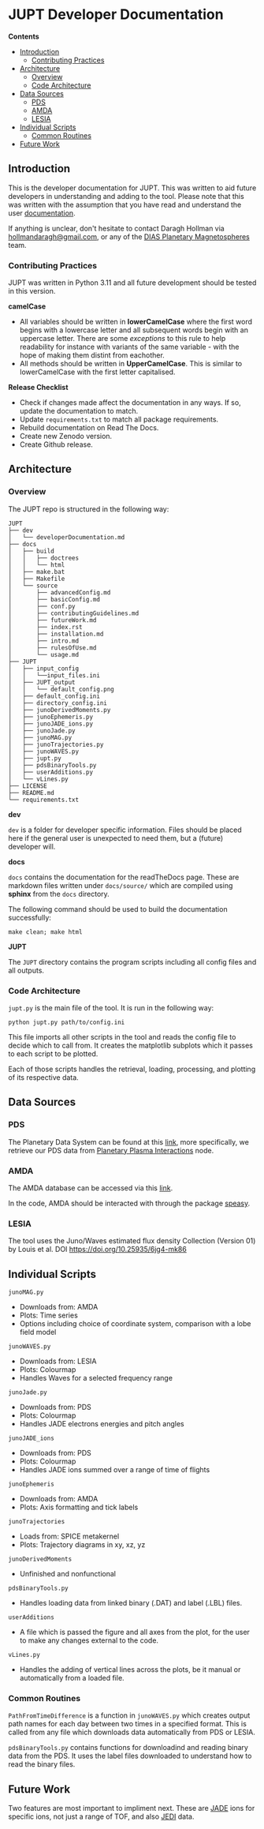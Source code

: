 # JUPT Developer Documentation

**Contents**
* [Introduction](#Introduction)
    * [Contributing Practices](#Contributing-Practices)
* [Architecture](#Architecture)
    * [Overview](#Overview)
    * [Code Architecture](#Code-Architecture)
* [Data Sources](#Data-Sources)
    * [PDS](#PDS)
    * [AMDA](#AMDA)
    * [LESIA](#LESIA)
* [Individual Scripts](#Individual-Scripts)
    * [Common Routines](#Common-Routines)
* [Future Work](#Future-Work)


## Introduction
This is the developer documentation for JUPT. This was written to aid future developers in understanding and adding to the tool. Please note that this was written with the assumption that you have read and understand the user [documentation](https://jupt.readthedocs.io/en/latest/).

If anything is unclear, don't hesitate to contact Daragh Hollman via hollmandaragh@gmail.com, or any of the [DIAS Planetary Magnetospheres](https://www.dias.ie/cosmicphysics/astrophysics/astro-research/astro-planetary-magnetospheres/) team.

### Contributing Practices
JUPT was written in Python 3.11 and all future development should be tested in this version.

**camelCase**
* All variables should be written in **lowerCamelCase** where the first word begins with a lowercase letter and all subsequent words begin with an uppercase letter. There are some *exceptions* to this rule to help readability for instance with variants of the same variable - with the hope of making them distint from eachother.
* All methods should be written in **UpperCamelCase**. This is similar to lowerCamelCase with the first letter capitalised.

**Release Checklist**
* Check if changes made affect the documentation in any ways. If so, update the documentation to match.
* Update `requirements.txt` to match all package requirements.
* Rebuild documentation on Read The Docs.
* Create new Zenodo version.
* Create Github release.

## Architecture

### Overview
The JUPT repo is structured in the following way:

```
JUPT
├── dev
│   └── developerDocumentation.md
├── docs
│   ├── build
│   │   ├── doctrees
│   │   └── html
│   ├── make.bat
│   ├── Makefile
│   └── source
│       ├── advancedConfig.md
│       ├── basicConfig.md
│       ├── conf.py
│       ├── contributingGuidelines.md
│       ├── futureWork.md
│       ├── index.rst
│       ├── installation.md
│       ├── intro.md
│       ├── rulesOfUse.md
│       └── usage.md
├── JUPT
│   ├── input_config
│   │   └──input_files.ini
│   ├── JUPT_output
│   │   └── default_config.png
│   ├── default_config.ini
│   ├── directory_config.ini
│   ├── junoDerivedMoments.py
│   ├── junoEphemeris.py
│   ├── junoJADE_ions.py
│   ├── junoJade.py
│   ├── junoMAG.py
│   ├── junoTrajectories.py
│   ├── junoWAVES.py
│   ├── jupt.py
│   ├── pdsBinaryTools.py
│   ├── userAdditions.py
│   └── vLines.py
├── LICENSE
├── README.md
└── requirements.txt
```

**dev**

`dev` is a folder for developer specific information. Files should be placed here if the general user is unexpected to need them, but a (future) developer will.

**docs**

`docs` contains the documentation for the readTheDocs page. These are markdown files written under `docs/source/` which are compiled using **sphinx** from the `docs` directory.

The following command should be used to build the documentation successfully:

```shell
make clean; make html
```

**JUPT**

The `JUPT` directory contains the program scripts including all config files and all outputs.

### Code Architecture
`jupt.py` is the main file of the tool. It is run in the following way:

```shell
python jupt.py path/to/config.ini
```

This file imports all other scripts in the tool and reads the config file to decide which to call from. It creates the matplotlib subplots which it passes to each script to be plotted.

Each of those scripts handles the retrieval, loading, processing, and plotting of its respective data.

## Data Sources

### PDS
The Planetary Data System can be found at this [link](https://pds.nasa.gov/), more specifically, we retrieve our PDS data from [Planetary Plasma Interactions](https://pds-ppi.igpp.ucla.edu/) node.

### AMDA
The AMDA database can be accessed via this [link](http://amda.irap.omp.eu/).

In the code, AMDA should be interacted with through the package [speasy](https://speasy.readthedocs.io/en/latest/).

### LESIA

The tool uses the Juno/Waves estimated flux density Collection (Version 01) by Louis et al. DOI https://doi.org/10.25935/6jg4-mk86

## Individual Scripts

`junoMAG.py`
* Downloads from: AMDA
* Plots: Time series
* Options including choice of coordinate system, comparison with a lobe field model

`junoWAVES.py`
* Downloads from: LESIA
* Plots: Colourmap
* Handles Waves for a selected frequency range

`junoJade.py`
* Downloads from: PDS
* Plots: Colourmap
* Handles JADE electrons energies and pitch angles

`junoJADE_ions`
* Downloads from: PDS
* Plots: Colourmap
* Handles JADE ions summed over a range of time of flights

`junoEphemeris`
* Downloads from: AMDA
* Plots: Axis formatting and tick labels

`junoTrajectories`
* Loads from: SPICE metakernel
* Plots: Trajectory diagrams in xy, xz, yz

`junoDerivedMoments`
* Unfinished and nonfunctional

`pdsBinaryTools.py`
* Handles loading data from linked binary (.DAT) and label (.LBL) files.

`userAdditions`
* A file which is passed the figure and all axes from the plot, for the user to make any changes external to the code.

`vLines.py`
* Handles the adding of vertical lines across the plots, be it manual or automatically from a loaded file.

### Common Routines

`PathFromTimeDifference` is a function in `junoWAVES.py` which creates output path names for each day between two times in a specified format. This is called from any file which downloads data automatically from PDS or LESIA.

`pdsBinaryTools.py` contains functions for downloadind and reading binary data from the PDS. It uses the label files downloaded to understand how to read the binary files.

## Future Work

Two features are most important to impliment next. These are [JADE](https://pds-ppi.igpp.ucla.edu/search/view/?f=yes&id=pds://PPI/JNO-J_SW-JAD-5-CALIBRATED-V1.0) ions for specific ions, not just a range of TOF, and also [JEDI](https://pds-ppi.igpp.ucla.edu/search/view/?f=yes&id=pds://PPI/JNO-J-JED-3-CDR-V1.0) data.
